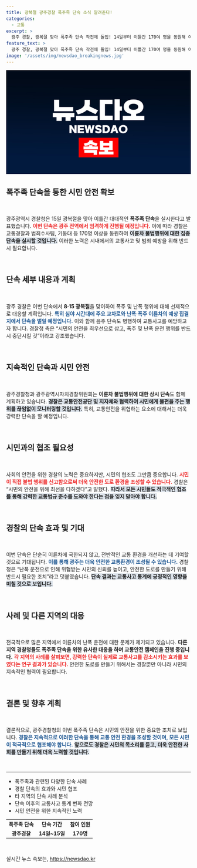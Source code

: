 ```yaml
---
title: 광복절 광주경찰 폭주족 단속 소식 알려준다!
categories:
  - 교통
excerpt: >
  광주 경찰, 광복절 맞아 폭주족 단속 작전에 돌입! 14일부터 이틀간 170여 명을 동원해 이륜차 불법행위 및 음주 단속을 실시하며 시민 안전을 지킬 예정. 시민의 안전을 위협하는 폭주 행위, 과연 어떤 결과가 기다리고 있을까?
feature_text: >
  광주 경찰, 광복절 맞아 폭주족 단속 작전에 돌입! 14일부터 이틀간 170여 명을 동원해 이륜차 불법행위 및 음주 단속을 실시하며 시민 안전을 지킬 예정. 시민의 안전을 위협하는 폭주 행위, 과연 어떤 결과가 기다리고 있을까?
image: '/assets/img/newsdao_breakingnews.jpg'
---
```


<p><img src="/assets/img/newsdao_breakingnews.jpg" alt="koreaapp 속보" /></p>

<h2 data-ke-size="size26">폭주족 단속을 통한 시민 안전 확보</h2>

<p data-ke-size="size16">&nbsp;</p>

<p>광주광역시 경찰청은 15일 광복절을 맞아 이틀간 대대적인 <b>폭주족 단속</b>을 실시한다고 발표했습니다. <b><span style="color: #ee2323;">이번 단속은 광주 전역에서 엄격하게 진행될 예정입니다.</span></b> 이에 따라 경찰은 교통경찰과 범죄수사팀, 기동대 등 170명 이상을 동원하여 <b><span style="background-color: #21538527;">이륜차 불법행위에 대한 집중 단속을 실시할 것입니다.</span></b> 이러한 노력은 시내에서의 교통사고 및 범죄 예방을 위해 반드시 필요합니다. </p>

<p data-ke-size="size16">&nbsp;</p>

<h2 data-ke-size="size26">단속 세부 내용과 계획</h2>

<p data-ke-size="size16">&nbsp;</p>

<p>광주 경찰은 이번 단속에서 <b>8·15 광복절</b>을 맞이하여 폭주 및 난폭 행위에 대해 선제적으로 대응할 계획입니다. <b><span style="color: #1a5490;">특히 심야 시간대에 주요 교차로와 난폭·폭주 이륜차의 예상 집결지에서 단속을 벌일 예정입니다.</span></b> 이와 함께 음주 단속도 병행하여 교통사고를 예방하고자 합니다. 경찰청 측은 “시민의 안전을 최우선으로 삼고, 폭주 및 난폭 운전 행위를 반드시 중단시킬 것”이라고 강조했습니다.</p>

<p data-ke-size="size16">&nbsp;</p>

<h2 data-ke-size="size26">지속적인 단속과 시민 안전</h2>

<p data-ke-size="size16">&nbsp;</p>

<p>광주경찰청과 광주광역시자치경찰위원회는 <b>이륜차 불법행위에 대한 상시 단속</b>도 함께 계획하고 있습니다. <b><span style="background-color: #21538527;">경찰은 교통안전공단 및 지자체와 협력하여 시민에게 불편을 주는 행위를 끊임없이 모니터링할 것입니다.</span></b> 특히, 교통안전을 위협하는 요소에 대해서는 더욱 강력한 단속을 할 예정입니다. </p>

<p data-ke-size="size16">&nbsp;</p>

<h2 data-ke-size="size26">시민과의 협조 필요성</h2>

<p data-ke-size="size16">&nbsp;</p>

<p>사회의 안전을 위한 경찰의 노력은 중요하지만, 시민의 협조도 그만큼 중요합니다. <b><span style="color: #ee2323;">시민이 직접 불법 행위를 신고함으로써 더욱 안전한 도로 환경을 조성할 수 있습니다.</span></b> 경찰은 “시민의 안전을 위해 최선을 다하겠다”고 말했다. <b><span style="background-color: #21538527;">따라서 모든 시민들도 적극적인 협조를 통해 강력한 교통법규 준수를 도와야 한다는 점을 잊지 말아야 합니다.</span></b></p>

<p data-ke-size="size16">&nbsp;</p>

<h2 data-ke-size="size26">경찰의 단속 효과 및 기대</h2>

<p data-ke-size="size16">&nbsp;</p>

<p>이번 단속은 단순히 이륜차에 국한되지 않고, 전반적인 교통 환경을 개선하는 데 기여할 것으로 기대됩니다. <b><span style="color: #1a5490;">이를 통해 광주는 더욱 안전한 교통환경이 조성될 수 있습니다.</span></b> 경찰청은 “난폭 운전으로 인해 위협받는 시민의 신뢰를 높이고, 안전한 도로를 만들기 위해 반드시 필요한 조치”라고 덧붙였습니다. <b><span style="background-color: #21538527;">단속 결과는 교통사고 통계에 긍정적인 영향을 미칠 것으로 보입니다.</span></b></p>

<p data-ke-size="size16">&nbsp;</p>

<h2 data-ke-size="size26">사례 및 다른 지역의 대응</h2>

<p data-ke-size="size16">&nbsp;</p>

<p>전국적으로 많은 지역에서 이륜차의 난폭 운전에 대한 문제가 제기되고 있습니다. <b>다른 지역 경찰청들도 <b>폭주족 단속</b>을 위한 유사한 대응을 하며 교통안전 캠페인을 진행 중입니다.</b> <b><span style="color: #ee2323;">각 지역의 사례를 살펴보면, 강력한 단속이 실제로 교통사고를 감소시키는 효과를 보였다는 연구 결과가 있습니다.</span></b> 안전한 도로를 만들기 위해서는 경찰뿐만 아니라 시민의 지속적인 협력이 필요합니다. </p>

<p data-ke-size="size16">&nbsp;</p>

<h2 data-ke-size="size26">결론 및 향후 계획</h2>

<p data-ke-size="size16">&nbsp;</p>

<p>결론적으로, 광주경찰청의 이번 폭주족 단속은 시민의 안전을 위한 중요한 조치로 보입니다. <b><span style="color: #1a5490;">경찰은 지속적으로 이러한 단속을 통해 교통 안전 환경을 조성할 것이며, 모든 시민이 적극적으로 협조해야 합니다.</span></b> <b><span style="background-color: #21538527;">앞으로도 경찰은 시민의 목소리를 듣고, 더욱 안전한 사회를 만들기 위해 더욱 노력할 것입니다.</span></b> </p>

<p data-ke-size="size16">&nbsp;</p>

<hr />

<ul>
    <li>폭주족과 관련된 다양한 단속 사례</li>
    <li>경찰 단속의 효과와 시민 협조</li>
    <li>타 지역의 단속 사례 분석</li>
    <li>단속 이후의 교통사고 통계 변화 전망</li>
    <li>시민 안전을 위한 지속적인 노력</li>
</ul>

<table style="border-collapse: collapse; width: 100%;">
    <tr>
        <td style="text-align: center; height: 17px;"><b>폭주족 단속</b></td>
        <td style="text-align: center; height: 17px;"><b>단속 기간</b></td>
        <td style="text-align: center; height: 17px;"><b>참여 인원</b></td>
    </tr>
    <tr>
        <td style="text-align: center; height: 17px;"><b>광주경찰</b></td>
        <td style="text-align: center; height: 17px;"><b>14일~15일</b></td>
        <td style="text-align: center; height: 17px;"><b>170명</b></td>
    </tr>
</table>

<p data-ke-size="size16">&nbsp;</p>
실시간 뉴스 속보는, <a href="https://newsdao.kr" rel="dofollow">https://newsdao.kr</a>



